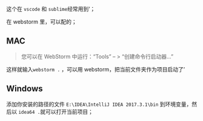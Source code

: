 这个在 `vscode` 和 `sublime`经常用到‘；

在 webstorm 里，可以配的；

## MAC

> 您可以在 WebStorm 中运行：“Tools” – > “创建命令行启动器…”

这样就输入`webstorm .` ，可以用 webstorm，把当前文件夹作为项目启动了’

## Windows

添加你安装的路径的文件 `E:\IDEA\IntelliJ IDEA 2017.3.1\bin` 到环境变量，然后以 `idea64 .`就可以打开当前项目；